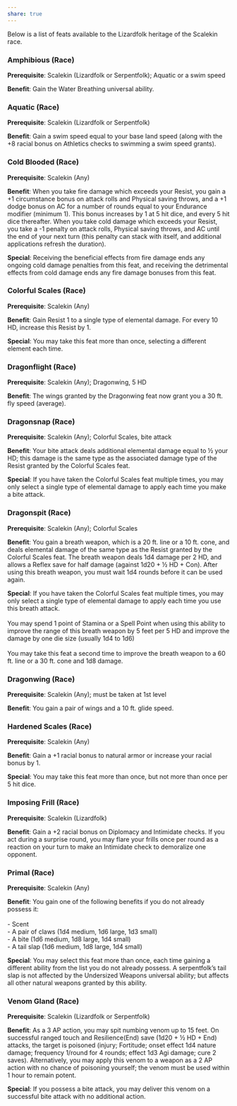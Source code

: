 ```yaml
---
share: true
---
```

Below is a list of feats available to the Lizardfolk heritage of the Scalekin race.

<h3><span><p>Amphibious (Race)</p></span></h3><p><span><p><b>Prerequisite</b>:    Scalekin (Lizardfolk or Serpentfolk); Aquatic or a swim speed<br></p></span></p><p><span><p><b>Benefit</b>:    Gain the Water Breathing universal ability.<br></p></span></p><h3><span><p>Aquatic (Race)</p></span></h3><p><span><p><b>Prerequisite</b>:    Scalekin (Lizardfolk or Serpentfolk)<br></p></span></p><p><span><p><b>Benefit</b>:    Gain a swim speed equal to your base land speed (along with the +8 racial bonus on Athletics checks to swimming a swim speed grants).<br></p></span></p><h3><span><p>Cold Blooded (Race)</p></span></h3><p><span><p><b>Prerequisite</b>:    Scalekin (Any)<br></p></span></p><p><span><p><b>Benefit</b>:    When you take fire damage which exceeds your Resist, you gain a +1 circumstance bonus on attack rolls and Physical saving throws, and a +1 dodge bonus on AC for a number of rounds equal to your Endurance modifier (minimum 1). This bonus increases by 1 at 5 hit dice, and every 5 hit dice thereafter. When you take cold damage which exceeds your Resist, you take a -1 penalty on attack rolls, Physical saving throws, and AC until the end of your next turn (this penalty can stack with itself, and additional applications refresh the duration).<br></p></span></p><p><span><p><b>Special</b>:    Receiving the beneficial effects from fire damage ends any ongoing cold damage penalties from this feat, and receiving the detrimental effects from cold damage ends any fire damage bonuses from this feat.<br></p></span></p><h3><span><p>Colorful Scales (Race)</p></span></h3><p><span><p><b>Prerequisite</b>:    Scalekin (Any)<br></p></span></p><p><span><p><b>Benefit</b>:    Gain Resist 1 to a single type of elemental damage. For every 10 HD, increase this Resist by 1.<br></p></span></p><p><span><p><b>Special</b>:    You may take this feat more than once, selecting a different element each time.<br></p></span></p><h3><span><p>Dragonflight (Race)</p></span></h3><p><span><p><b>Prerequisite</b>:    Scalekin (Any); Dragonwing, 5 HD<br></p></span></p><p><span><p><b>Benefit</b>:    The wings granted by the Dragonwing feat now grant you a 30 ft. fly speed (average).<br></p></span></p><h3><span><p>Dragonsnap (Race)</p></span></h3><p><span><p><b>Prerequisite</b>:    Scalekin (Any); Colorful Scales, bite attack<br></p></span></p><p><span><p><b>Benefit</b>:    Your bite attack deals additional elemental damage equal to ½ your HD; this damage is the same type as the associated damage type of the Resist granted by the Colorful Scales feat.<br></p></span></p><p><span><p><b>Special</b>:    If you have taken the Colorful Scales feat multiple times, you may only select a single type of elemental damage to apply each time you make a bite attack.<br></p></span></p><h3><span><p>Dragonspit (Race)</p></span></h3><p><span><p><b>Prerequisite</b>:    Scalekin (Any); Colorful Scales<br></p></span></p><p><span><p><b>Benefit</b>:    You gain a breath weapon, which is a 20 ft. line or a 10 ft. cone, and deals elemental damage of the same type as the Resist granted by the Colorful Scales feat. The breath weapon deals 1d4 damage per 2 HD, and allows a Reflex save for half damage (against 1d20 + ½ HD + Con). After using this breath weapon, you must wait 1d4 rounds before it can be used again.<br></p></span></p><p><span><p><b>Special</b>:    If you have taken the Colorful Scales feat multiple times, you may only select a single type of elemental damage to apply each time you use this breath attack.<br><br>You may spend 1 point of Stamina or a Spell Point when using this ability to improve the range of this breath weapon by 5 feet per 5 HD and improve the damage by one die size (usually 1d4 to 1d6)<br><br> You may take this feat a second time to improve the breath weapon to a 60 ft. line or a 30 ft. cone and 1d8 damage.<br></p></span></p><h3><span><p>Dragonwing (Race)</p></span></h3><p><span><p><b>Prerequisite</b>:    Scalekin (Any); must be taken at 1st level<br></p></span></p><p><span><p><b>Benefit</b>:    You gain a pair of wings and a 10 ft. glide speed.<br></p></span></p><h3><span><p>Hardened Scales (Race)</p></span></h3><p><span><p><b>Prerequisite</b>:    Scalekin (Any)<br></p></span></p><p><span><p><b>Benefit</b>:    Gain a +1 racial bonus to natural armor or increase your racial bonus by 1.<br></p></span></p><p><span><p><b>Special</b>:    You may take this feat more than once, but not more than once per 5 hit dice.<br></p></span></p><h3><span><p>Imposing Frill (Race)</p></span></h3><p><span><p><b>Prerequisite</b>:    Scalekin (Lizardfolk)<br></p></span></p><p><span><p><b>Benefit</b>:    Gain a +2 racial bonus on Diplomacy and Intimidate checks. If you act during a surprise round, you may flare your frills once per round as a reaction on your turn to make an Intimidate check to demoralize one opponent.<br></p></span></p><h3><span><p>Primal (Race)</p></span></h3><p><span><p><b>Prerequisite</b>:    Scalekin (Any)<br></p></span></p><p><span><p><b>Benefit</b>:    You gain one of the following benefits if you do not already possess it:<br><br>- Scent<br>- A pair of claws (1d4 medium, 1d6 large, 1d3 small)<br>- A bite (1d6 medium, 1d8 large, 1d4 small)<br>- A tail slap (1d6 medium, 1d8 large, 1d4 small)<br></p></span></p><p><span><p><b>Special</b>:    You may select this feat more than once, each time gaining a different ability from the list you do not already possess. A serpentfolk’s tail slap is not affected by the Undersized Weapons universal ability; but affects all other natural weapons granted by this ability.<br></p></span></p><h3><span><p>Venom Gland (Race)</p></span></h3><p><span><p><b>Prerequisite</b>:    Scalekin (Lizardfolk or Serpentfolk)<br></p></span></p><p><span><p><b>Benefit</b>:    As a 3 AP action, you may spit numbing venom up to 15 feet. On successful ranged touch and Resilience(End) save (1d20 + ½ HD + End) attacks, the target is poisoned (injury; Fortitude; onset effect 1d4 nature damage; frequency 1/round for 4 rounds; effect 1d3 Agi damage; cure 2 saves). Alternatively, you may apply this venom to a weapon as a 2 AP action with no chance of poisoning yourself; the venom must be used within 1 hour to remain potent.<br></p></span></p><p><span><p><b>Special</b>:    If you possess a bite attack, you may deliver this venom on a successful bite attack with no additional action.<br></p></span></p>
